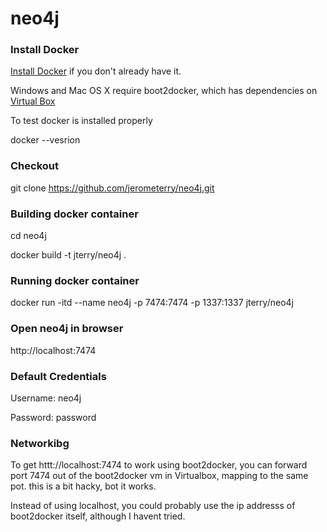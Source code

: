 neo4j
=====

### Install Docker
[Install Docker](https://docs.docker.com/installation/) if you don't already have it. 

Windows and Mac OS X require boot2docker, which has dependencies on [Virtual Box](https://www.virtualbox.org/wiki/Downloads)

To test docker is installed properly

docker --vesrion

### Checkout
git clone https://github.com/jerometerry/neo4j.git

### Building docker container
cd neo4j

docker build -t jterry/neo4j .

### Running docker container
docker run -itd --name neo4j -p 7474:7474 -p 1337:1337 jterry/neo4j

### Open neo4j in browser
http://localhost:7474

### Default Credentials
Username: neo4j

Password: password

### Networkibg

To get httt://localhost:7474 to work using boot2docker, you can forward port 7474 out of the boot2docker vm in Virtualbox, mapping to the same pot. this is a bit hacky, bot it works.

Instead of using localhost, you could probably use the ip addresss of boot2docker itself, although I havent tried. 
